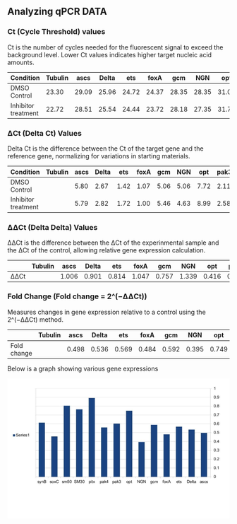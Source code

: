 ## Analyzing qPCR DATA

### Ct (Cycle Threshold) values

Ct is the number of cycles needed for the fluorescent signal to exceed the background level. Lower Ct values indicates higher target nucleic acid amounts.

| Condition            | Tubulin | ascs  | Delta | ets   | foxA  | gcm   | NGN   | opt   | pak3  | pak4  | pitx  | SM30  | sm50  | soxC  | synB  |
|----------------------|---------|-------|-------|-------|-------|-------|-------|-------|-------|-------|-------|-------|-------|-------|-------|
| DMSO Control         | 23.30   | 29.09 | 25.96 | 24.72 | 24.37 | 28.35 | 28.35 | 31.02 | 25.41 | 25.57 | 29.68 | 20.97 | 23.70 | 25.07 | 24.13 |
| Inhibitor treatment  | 22.72   | 28.51 | 25.54 | 24.44 | 23.72 | 28.18 | 27.35 | 31.71 | 25.29 | 25.25 | 31.72 | 21.77 | 24.81 | 24.33 | 24.06 |


### ΔCt (Delta Ct) Values

Delta Ct is the difference between the Ct of the target gene and the reference gene, normalizing for variations in starting materials.


| Condition           | Tubulin| ascs | Delta | ets  | foxA | gcm  | NGN  | opt  | pak3 | pak4 | pitx | SM30 | sm50 | soxC | synB |
|---------------------|--------|------|-------|------|------|------|------|------|------|------|------|------|------|------|------|
| DMSO Control        |        | 5.80 | 2.67  | 1.42 | 1.07 | 5.06 | 5.06 | 7.72 | 2.11 | 2.28 | 6.38 | -2.33| 0.40 | 1.78 | 0.83 |
| Inhibitor treatment |        | 5.79 | 2.82  | 1.72 | 1.00 | 5.46 | 4.63 | 8.99 | 2.58 | 2.53 | 9.01 | -0.95| 2.09 | 1.61 | 1.34 |


### ΔΔCt (Delta Delta) Values

ΔΔCt is the difference between the ΔCt of the experinmental sample and the ΔCt of the control, allowing relative gene expression calculation.

|        | Tubulin| ascs | Delta | ets  | foxA | gcm  | NGN   | opt   | pak3  | pak4  | pitx  | SM30  | sm50  | soxC  | synB  |
|--------|--------|------|-------|----- |------|------|-------|-------|-------|-------|-------|-------|-------|-------|-------|
| ΔΔCt   |        | 1.006| 0.901 | 0.814| 1.047| 0.757| 1.339 | 0.416 | 0.724 | 0.836 | 0.162 | 0.386 | 0.310 | 1.123 | 0.702 |


### Fold Change (Fold change = 2^(−ΔΔCt))

Measures changes in gene expression relative to a control using the 2^(−ΔΔCt) method.

|            | Tubulin | ascs  | Delta | ets   | foxA  | gcm   | NGN   | opt   | pak3   | pak4 | pitx  | SM30  | sm50  | soxC | synB  |
|----------- |---------|-------|-------|-------|-------|-------|-------|-------|--------|------|-------|-------|-------|------|-------|
| Fold change|         | 0.498 | 0.536 | 0.569 | 0.484 | 0.592 | 0.395 | 0.749 | 0.605  | 0.560| 0.894 | 0.765 | 0.806 | 0.459| 0.615 |


Below is a graph showing various gene expressions

![alt text](<WhatsApp Image 2025-06-22 at 00.27.19.jpeg>)